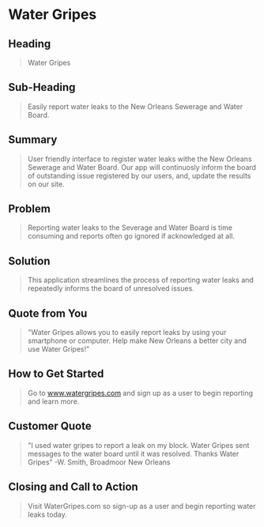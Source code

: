 # Water Gripes #

<!-- 
> This material was originally posted [here](http://www.quora.com/What-is-Amazons-approach-to-product-development-and-product-management). It is reproduced here for posterities sake.

There is an approach called "working backwards" that is widely used at Amazon. They work backwards from the customer, rather than starting with an idea for a product and trying to bolt customers onto it. While working backwards can be applied to any specific product decision, using this approach is especially important when developing new products or features.

For new initiatives a product manager typically starts by writing an internal press release announcing the finished product. The target audience for the press release is the new/updated product's customers, which can be retail customers or internal users of a tool or technology. Internal press releases are centered around the customer problem, how current solutions (internal or external) fail, and how the new product will blow away existing solutions.

If the benefits listed don't sound very interesting or exciting to customers, then perhaps they're not (and shouldn't be built). Instead, the product manager should keep iterating on the press release until they've come up with benefits that actually sound like benefits. Iterating on a press release is a lot less expensive than iterating on the product itself (and quicker!).

If the press release is more than a page and a half, it is probably too long. Keep it simple. 3-4 sentences for most paragraphs. Cut out the fat. Don't make it into a spec. You can accompany the press release with a FAQ that answers all of the other business or execution questions so the press release can stay focused on what the customer gets. My rule of thumb is that if the press release is hard to write, then the product is probably going to suck. Keep working at it until the outline for each paragraph flows. 

Oh, and I also like to write press-releases in what I call "Oprah-speak" for mainstream consumer products. Imagine you're sitting on Oprah's couch and have just explained the product to her, and then you listen as she explains it to her audience. That's "Oprah-speak", not "Geek-speak".

Once the project moves into development, the press release can be used as a touchstone; a guiding light. The product team can ask themselves, "Are we building what is in the press release?" If they find they're spending time building things that aren't in the press release (overbuilding), they need to ask themselves why. This keeps product development focused on achieving the customer benefits and not building extraneous stuff that takes longer to build, takes resources to maintain, and doesn't provide real customer benefit (at least not enough to warrant inclusion in the press release).
 -->
 
## Heading ##
  > Water Gripes
## Sub-Heading ##
  > Easily report water leaks to the New Orleans Sewerage and Water Board.

## Summary ##
  >User friendly interface to register water leaks withe the New Orleans Sewerage and Water Board. Our app will continuosly inform the board of outstanding issue registered by our users, and, update the results on our site.

## Problem ##
  > Reporting water leaks to the Severage and Water Board is time consuming and reports often go ignored if acknowledged at all.

## Solution ##
  > This application streamlines the process of reporting water leaks and repeatedly informs the board of unresolved issues.

## Quote from You ##
  >"Water Gripes allows you to easily report leaks by using your smartphone or computer. Help make New Orleans a better city and use Water Gripes!"

## How to Get Started ##
  > Go to www.watergripes.com and sign up as a user to begin reporting and learn more.

## Customer Quote ##
  >"I used water gripes to report a leak on my block. Water Gripes sent messages to the water board until it was resolved. Thanks Water Gripes" -W. Smith, Broadmoor New Orleans

## Closing and Call to Action ##
  > Visit WaterGripes.com so sign-up as a user and begin reporting water leaks today. 